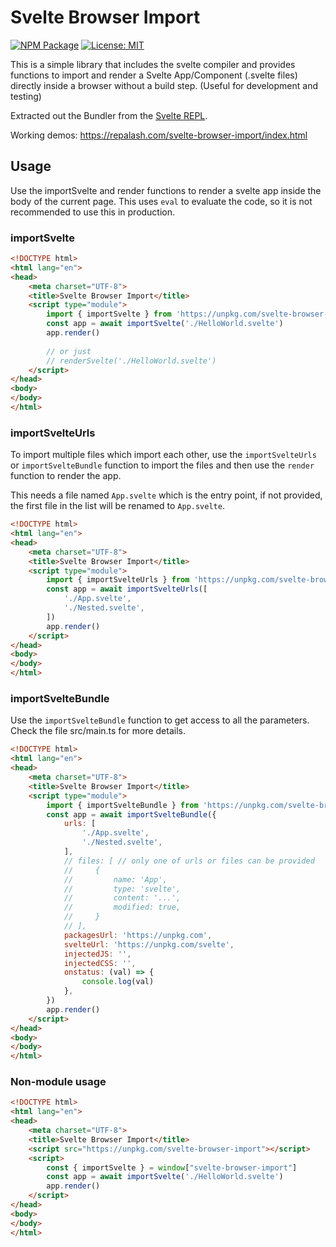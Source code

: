 # Svelte Browser Import

[![NPM Package](https://img.shields.io/npm/v/svelte-browser-import.svg)](https://www.npmjs.com/package/svelte-browser-import)
[![License: MIT](https://img.shields.io/badge/License-MIT-green.svg)](https://github.com/repalash/svelte-browser-import/blob/master/LICENSE)

This is a simple library that includes the svelte compiler and provides functions to import and render a Svelte App/Component (.svelte files) directly inside a browser without a build step. (Useful for development and testing)

Extracted out the Bundler from the [Svelte REPL](https://svelte.dev/repl/).

Working demos: https://repalash.com/svelte-browser-import/index.html

## Usage

Use the importSvelte and render functions to render a svelte app inside the body of the current page. This uses `eval` to evaluate the code, so it is not recommended to use this in production.

### importSvelte

```html
<!DOCTYPE html>
<html lang="en">
<head>
    <meta charset="UTF-8">
    <title>Svelte Browser Import</title>
    <script type="module">
        import { importSvelte } from 'https://unpkg.com/svelte-browser-import/dist/svelte-browser-import.es.js';
        const app = await importSvelte('./HelloWorld.svelte')
        app.render()
        
        // or just 
        // renderSvelte('./HelloWorld.svelte')
    </script>
</head>
<body>
</body>
</html>
```

### importSvelteUrls

To import multiple files which import each other, use the `importSvelteUrls` or `importSvelteBundle` function to import the files and then use the `render` function to render the app.

This needs a file named `App.svelte` which is the entry point, if not provided, the first file in the list will be renamed to `App.svelte`.

```html
<!DOCTYPE html>
<html lang="en">
<head>
    <meta charset="UTF-8">
    <title>Svelte Browser Import</title>
    <script type="module">
        import { importSvelteUrls } from 'https://unpkg.com/svelte-browser-import/dist/svelte-browser-import.es.js';
        const app = await importSvelteUrls([
            './App.svelte',
            './Nested.svelte',
        ])
        app.render()
    </script>
</head>
<body>
</body>
</html>
```

### importSvelteBundle

Use the `importSvelteBundle` function to get access to all the parameters. Check the file src/main.ts for more details.

```html
<!DOCTYPE html>
<html lang="en">
<head>
    <meta charset="UTF-8">
    <title>Svelte Browser Import</title>
    <script type="module">
        import { importSvelteBundle } from 'https://unpkg.com/svelte-browser-import/dist/svelte-browser-import.es.js';
        const app = await importSvelteBundle({
            urls: [
                './App.svelte',
                './Nested.svelte',
            ],
            // files: [ // only one of urls or files can be provided
            //     {
            //         name: 'App',
            //         type: 'svelte',
            //         content: '...',
            //         modified: true,
            //     }
            // ],
            packagesUrl: 'https://unpkg.com',
            svelteUrl: 'https://unpkg.com/svelte',
            injectedJS: '',
            injectedCSS: '',
            onstatus: (val) => {
                console.log(val)
            },
        })
        app.render()
    </script>
</head>
<body>
</body>
</html>
```

### Non-module usage

```html
<!DOCTYPE html>
<html lang="en">
<head>
    <meta charset="UTF-8">
    <title>Svelte Browser Import</title>
    <script src="https://unpkg.com/svelte-browser-import"></script>
    <script>
        const { importSvelte } = window["svelte-browser-import"]
        const app = await importSvelte('./HelloWorld.svelte')
        app.render()
    </script>
</head>
<body>
</body>
</html>
```
